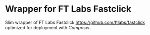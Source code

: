 # Wrapper for FT Labs Fastclick

Slim wrapper of FT Labs Fastclick https://github.com/ftlabs/fastclick optimized for deployment with _Composer_.

